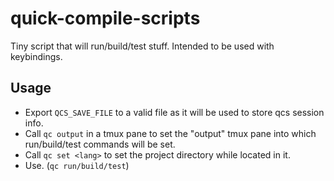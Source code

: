 # quick-compile-scripts
Tiny script that will run/build/test stuff.
Intended to be used with keybindings.

## Usage


* Export `QCS_SAVE_FILE` to a valid file as it will be used to store qcs session info.
* Call `qc output` in a tmux pane to set the "output" tmux pane into which run/build/test commands will be set.
* Call `qc set <lang>` to set the project directory while located in it.
* Use. (`qc run/build/test`)
